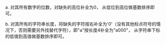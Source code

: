 a.
对其所有数字的位数，对缺失的高位补全为0，
从低位到高位做基数排序即可。

b.
对其所有的字符串长度，将缺失的字符按右补全为'0'（没有其他标点符号的情况下，否则需要另外找替代字符），即"a"按长度4补全为"a000"，
从字符串下标的低值到高值做基数排序即可。
